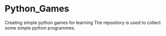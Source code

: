 # Python_Games
Creating simple python games for learning
 The repository is used to collect some simple python programmes.
